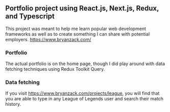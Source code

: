 ## Portfolio project using React.js, Next.js, Redux, and Typescript

This project was meant to help me learn popular web development frameworks as well as to create something I can share with potential employers.
https://www.bryanzack.com/

### Portfolio
The actual portfolio is on the home page, though I did play around with data fetching techniques using Redux Toolkit Query. 

### Data fetching
If you visit https://www.bryanzack.com/projects/league, you will find that you are able to type in any League of Legends user and search their match history.
